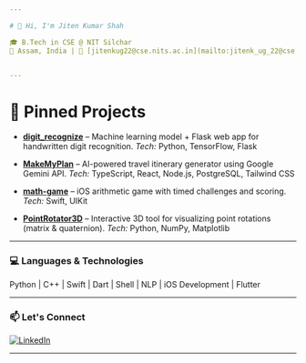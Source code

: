 ```yaml
---

# 👋 Hi, I'm Jiten Kumar Shah

🎓 B.Tech in CSE @ NIT Silchar 
📍 Assam, India | 📧 [jitenkug22@cse.nits.ac.in](mailto:jitenk_ug_22@cse.nits.ac.in)


---
```


# 📌 Pinned Projects

* [**digit\_recognize**](https://github.com/takeaname1o1/digit_recognize) – Machine learning model + Flask web app for handwritten digit recognition.
  *Tech:* Python, TensorFlow, Flask

* [**MakeMyPlan**](https://github.com/takeaname1o1/MakeMyPlan) – AI-powered travel itinerary generator using Google Gemini API.
  *Tech:* TypeScript, React, Node.js, PostgreSQL, Tailwind CSS

* [**math-game**](https://github.com/takeaname1o1/math-game) – iOS arithmetic game with timed challenges and scoring.
  *Tech:* Swift, UIKit

* [**PointRotator3D**](https://github.com/takeaname1o1/PointRotator3D) – Interactive 3D tool for visualizing point rotations (matrix & quaternion).
  *Tech:* Python, NumPy, Matplotlib

---



### 💻 Languages & Technologies

Python |  C++ | Swift | Dart | Shell  | NLP | iOS Development | Flutter

---

### 📫 Let's Connect

[![LinkedIn](https://img.shields.io/badge/-LinkedIn-blue?logo=linkedin)](https://linkedin.com/in/jiten-shah-72ab54202)

---
